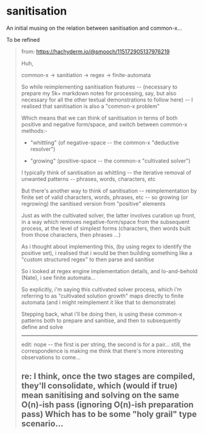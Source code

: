 # sanitisation

An initial musing on the relation between sanitisation and common-x...

To be refined

> from: https://hachyderm.io/@smooch/115172905137976219
> 
> Huh, 
> 
> common-x -> sanitiation -> regex -> finite-automata
> 
> So while reimplementing sanitisation features -- (necessary to prepare my 5k+ markdown notes for processing, say, but also necessary for all the other textual demonstrations to follow here) -- I realised that sanitisation is also a "common-x problem"
> 
> Which means that we can think of sanitisation in terms of both positive and negative form/space, and switch between common-x methods:-
> 
> - "whittling" (of negative-space -- the common-x "deductive resolver")
> 
> - "growing" (positive-space -- the common-x "cultivated solver")
> 
> I typically think of sanitisation as whittling -- the iterative removal of unwanted patterns -- phrases, words, characters, etc
> 
> But there's another way to think of sanitisation -- reimplementation by finite set of valid characters, words, phrases, etc -- so growing (or regrowing) the sanitised version from "positive" elements
> 
> Just as with the cultivated solver, the latter involves curation up front, in a way which removes negative-form/space from the subsequent process, at the level of simplest forms (characters, then words built from those characters, then phrases ...)
> 
> As i thought about implementing this, (by using regex to identify the positive set), i realised that i would be then building something like a "custom structured regex" to then parse and sanitise
> 
> So i looked at regex engine implementation details, and lo-and-behold (Nate), i see finite automata...
> 
> So explicitly, i'm saying this cultivated solver process, which i'm referring to as "cultivated solution growth" maps directly to finite automata (and i might reimplement it like that to demonstrate)  
> 
> Stepping back, what i'll be doing then, is using these common-x patterns both to prepare and sanitise, and then to subsequently define and solve 
> 
> ---
> edit: nope -- the first is per string, the second is for a pair... still, the correspondence is making me think that there's more interesting observations to come...
>   
> re: I think, once the two stages are compiled, they'll consolidate, which (would if true) mean sanitising and solving on the same O(n)-ish pass (ignoring O(n)-ish preparation pass)
> Which has to be some "holy grail" type scenario...
> ---
> 
> 